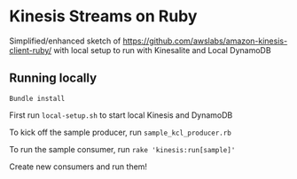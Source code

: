 # Kinesis Streams on Ruby
Simplified/enhanced sketch of https://github.com/awslabs/amazon-kinesis-client-ruby/ with local setup to run with Kinesalite and Local DynamoDB

## Running locally
`Bundle install`

First run `local-setup.sh` to start local Kinesis and DynamoDB

To kick off the sample producer, run `sample_kcl_producer.rb`

To run the sample consumer, run `rake 'kinesis:run[sample]'`

Create new consumers and run them!
